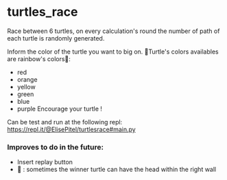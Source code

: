 # turtles_race
Race between 6 turtles, on every calculation's round the number of path of each turtle is randomly generated. 


Inform the color of the turtle you want to big on. 
🐢Turtle's colors availables are rainbow's colors🌈: 
- red
- orange
- yellow
- green
- blue
- purple 
Encourage your turtle !


Can be test and run at the following repl: 
https://repl.it/@ElisePitel/turtlesrace#main.py



### Improves to do in the future: 
- Insert replay button
- 🐛 : sometimes the winner turtle can have the head within the right wall
